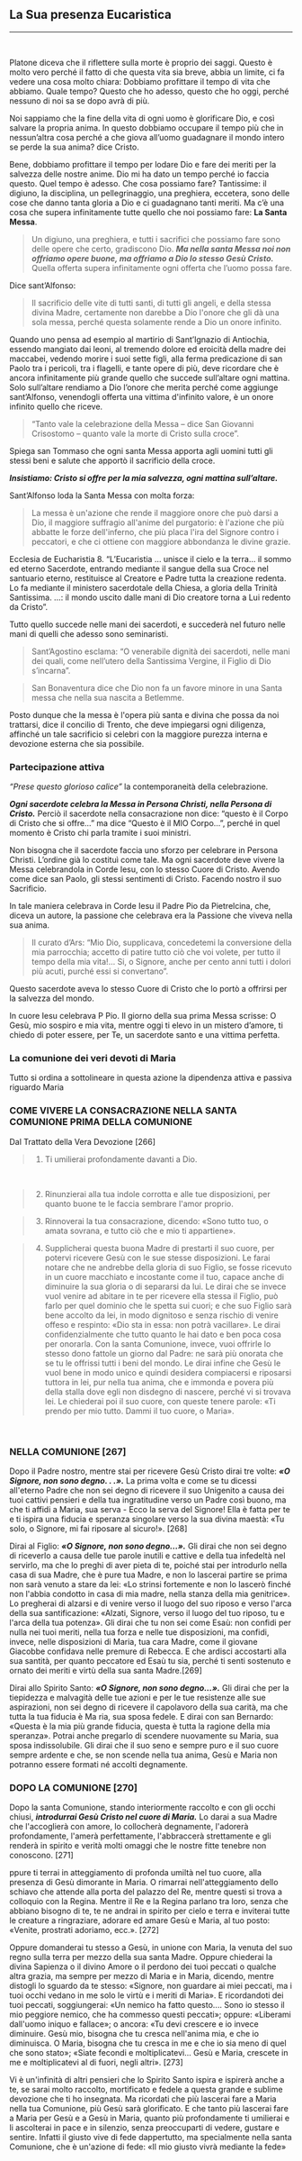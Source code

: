 
## La Sua presenza Eucaristica
---
​

Platone diceva che il riflettere sulla morte è proprio dei saggi. Questo è molto vero perché il fatto di che questa vita sia breve, abbia un limite, ci fa vedere una cosa molto chiara: Dobbiamo profittare il tempo di vita che abbiamo. Quale tempo? Questo che ho adesso, questo che ho oggi, perché nessuno di noi sa se dopo avrà di più. 

Noi sappiamo che la fine della vita di ogni uomo è glorificare Dio, e così salvare la propria anima. In questo dobbiamo occupare il tempo più che in nessun’altra cosa perché a che giova all’uomo guadagnare il mondo intero se perde la sua anima? dice Cristo. 

 

Bene, dobbiamo profittare il tempo per lodare Dio e fare dei meriti per la salvezza delle nostre anime. Dio mi ha dato un tempo perché io faccia questo. Quel tempo è adesso. Che cosa possiamo fare? Tantissime: il digiuno, la disciplina, un pellegrinaggio, una preghiera, eccetera, sono delle cose che danno tanta gloria a Dio e ci guadagnano tanti meriti. Ma c’è una cosa che supera infinitamente tutte quello che noi possiamo fare: **La Santa Messa**.  

 

>Un digiuno, una preghiera, e tutti i sacrifici che possiamo fare sono delle opere che certo, gradiscono Dio. ***Ma nella santa Messa noi non offriamo opere buone, ma offriamo a Dio lo stesso Gesù Cristo.*** Quella offerta supera infinitamente ogni offerta che l’uomo possa fare.  

 

Dice sant’Alfonso: 

>Il sacrificio delle vite di tutti santi, di tutti gli angeli, e della stessa divina Madre, certamente non darebbe a Dio l'onore che gli dà una sola messa, perché questa solamente rende a Dio un onore infinito. 

 

Quando uno pensa ad esempio al martirio di Sant’Ignazio di Antiochia, essendo mangiato dai leoni, al tremendo dolore ed eroicità della madre dei maccabei, vedendo morire i suoi sette figli, alla ferma predicazione di san Paolo tra i pericoli, tra i flagelli, e tante opere di più, deve ricordare che è ancora infinitamente più grande quello che succede sull’altare ogni mattina. Solo sull’altare rendiamo a Dio l’onore che merita perché come aggiunge sant’Alfonso, venendogli offerta una vittima d'infinito valore, è un onore infinito quello che riceve. 

 

>“Tanto vale la celebrazione della Messa – dice San Giovanni Crisostomo – quanto vale la morte di Cristo sulla croce”. 

 

Spiega san Tommaso che ogni santa Messa apporta agli uomini tutti gli stessi beni e salute che apportò il sacrificio della croce. 

 

***Insistiamo: Cristo si offre per la mia salvezza, ogni mattina sull’altare.***

 

Sant’Alfonso loda la Santa Messa con molta forza: 

>La messa è un'azione che rende il maggiore onore che può darsi a Dio, il maggiore suffragio all'anime del purgatorio: è l'azione che più abbatte le forze dell'inferno, che più placa l'ira del Signore contro i peccatori, e che ci ottiene con maggiore abbondanza le divine grazie. 

 

Ecclesia de Eucharistia 8. “L’Eucaristia … unisce il cielo e la terra… il sommo ed eterno Sacerdote, entrando mediante il sangue della sua Croce nel santuario eterno, restituisce al Creatore e Padre tutta la creazione redenta. Lo fa mediante il ministero sacerdotale della Chiesa, a gloria della Trinità Santissima. …: il mondo uscito dalle mani di Dio creatore torna a Lui redento da Cristo”. 

 

Tutto quello succede nelle mani dei sacerdoti, e succederà nel futuro nelle mani di quelli che adesso sono seminaristi. 

 

>Sant’Agostino esclama: “O venerabile dignità dei sacerdoti, nelle mani dei quali, come nell’utero della Santissima Vergine, il Figlio di Dio s’incarna”. 

 

>San Bonaventura dice che Dio non fa un favore minore in una Santa messa che nella sua nascita a Betlemme. 

 

Posto dunque che la messa è l'opera più santa e divina che possa da noi trattarsi, dice il concilio di Trento, che deve impiegarsi ogni diligenza, affinché un tale sacrificio si celebri con la maggiore purezza interna e devozione esterna che sia possibile. 

 

### Partecipazione attiva 
 

*“Prese questo glorioso calice”* la contemporaneità della celebrazione. 

***Ogni sacerdote celebra la Messa in Persona Christi, nella Persona di Cristo.*** Perciò il sacerdote nella consacrazione non dice: “questo è il Corpo di Cristo che si offre…” ma dice “Questo è il MIO Corpo…”, perché in quel momento è Cristo chi parla tramite i suoi ministri. 

 

Non bisogna che il sacerdote faccia uno sforzo per celebrare in Persona Christi. L’ordine già lo costituì come tale. Ma ogni sacerdote deve vivere la Messa celebrandola in Corde Iesu, con lo stesso Cuore di Cristo. Avendo come dice san Paolo, gli stessi sentimenti di Cristo. Facendo nostro il suo Sacrificio. 

 

In tale maniera celebrava in Corde Iesu il Padre Pio da Pietrelcina, che, diceva un autore, la passione che celebrava era la Passione che viveva nella sua anima. 

>Il curato d’Ars: “Mio Dio, supplicava, concedetemi la conversione della mia parrocchia; accetto di patire tutto ciò che voi volete, per tutto il tempo della mia vita!... Si, o Signore, anche per cento anni tutti i dolori più acuti, purché essi si convertano”. 

 

Questo sacerdote aveva lo stesso Cuore di Cristo che lo portò a offrirsi per la salvezza del mondo. 

 

In cuore Iesu celebrava P Pio. Il giorno della sua prima Messa scrisse: O Gesù, mio sospiro e mia vita, mentre oggi ti elevo in un mistero d’amore, ti chiedo di poter essere, per Te, un sacerdote santo e una vittima perfetta. 

### La comunione dei veri devoti di Maria 

Tutto si ordina a sottolineare in questa azione la dipendenza attiva e passiva riguardo Maria 

### COME VIVERE LA CONSACRAZIONE NELLA SANTA COMUNIONE PRIMA DELLA COMUNIONE  


Dal Trattato della Vera Devozione [266]

 

>1) Ti umilierai profondamente davanti a Dio.

​

>2) Rinunzierai alla tua indole corrotta e alle tue disposizioni, per quanto buone te le faccia sembrare l'amor proprio.
 

>3) Rinnoverai la tua consacrazione, dicendo: «Sono tutto tuo, o amata sovrana, e tutto ciò che e mio ti appartiene».
 

>4) Supplicherai questa buona Madre di prestarti il suo cuore, per potervi ricevere Gesù con le sue stesse disposizioni. Le farai notare che ne andrebbe della gloria di suo Figlio, se fosse ricevuto in un cuore macchiato e incostante come il tuo, capace anche di diminuire la sua gloria o di separarsi da lui. Le dirai che se invece vuol venire ad abitare in te per ricevere ella stessa il Figlio, può farlo per quel dominio che le spetta sui cuori; e che suo Figlio sarà bene accolto da lei, in modo dignitoso e senza rischio di venire offeso e respinto: «Dio sta in essa: non potrà vacillare». Le dirai confidenzialmente che tutto quanto le hai dato e ben poca cosa per onorarla. Con la santa Comunione, invece, vuoi offrirle lo stesso dono fattole un giorno dal Padre: ne sarà più onorata che se tu le offrissi tutti i beni del mondo. Le dirai infine che Gesù le vuol bene in modo unico e quindi desidera compiacersi e riposarsi tuttora in lei, pur nella tua anima, che e immonda e povera più della stalla dove egli non disdegno di nascere, perché vi si trovava lei. Le chiederai poi il suo cuore, con queste tenere parole: «Ti prendo per mio tutto. Dammi il tuo cuore, o Maria».  

​

### NELLA COMUNIONE [267]

 

Dopo il Padre nostro, mentre stai per ricevere Gesù Cristo dirai tre volte: ***«O Signore, non sono degno. . .».*** La prima volta e come se tu dicessi all'eterno Padre che non sei degno di ricevere il suo Unigenito a causa dei tuoi cattivi pensieri e della tua ingratitudine verso un Padre così buono, ma che ti affidi a Maria, sua serva - Ecco la serva del Signore! Ella è fatta per te e ti ispira una fiducia e speranza singolare verso la sua divina maestà: «Tu solo, o Signore, mi fai riposare al sicuro!». [268]

Dirai al Figlio: ***«O Signore, non sono degno...».*** Gli dirai che non sei degno di riceverlo a causa delle tue parole inutili e cattive e della tua infedeltà nel servirlo, ma che lo preghi di aver pieta di te, poiché stai per introdurlo nella casa di sua Madre, che è pure tua Madre, e non lo lascerai partire se prima non sarà venuto a stare da lei: «Lo strinsi fortemente e non lo lascerò finché non l'abbia condotto in casa di mia madre, nella stanza della mia genitrice». Lo pregherai di alzarsi e di venire verso il luogo del suo riposo e verso l'arca della sua santificazione: «Alzati, Signore, verso il luogo del tuo riposo, tu e l'arca della tua potenza». Gli dirai che tu non sei come Esaù: non confidi per nulla nei tuoi meriti, nella tua forza e nelle tue disposizioni, ma confidi, invece, nelle disposizioni di Maria, tua cara Madre, come il giovane Giacobbe confidava nelle premure di Rebecca. E che ardisci accostarti alla sua santità, per quanto peccatore ed Esaù tu sia, perché ti senti sostenuto e ornato dei meriti e virtù della sua santa Madre.[269]
 

Dirai allo Spirito Santo: ***«O Signore, non sono degno...».*** Gli dirai che per la tiepidezza e malvagità delle tue azioni e per le tue resistenze alle sue aspirazioni, non sei degno di ricevere il capolavoro della sua carità, ma che tutta la tua fiducia è Ma ria, sua sposa fedele. E dirai con san Bernardo: «Questa è la mia più grande fiducia, questa è tutta la ragione della mia speranza». Potrai anche pregarlo di scendere nuovamente su Maria, sua sposa indissolubile. Gli dirai che il suo seno e sempre puro e il suo cuore sempre ardente e che, se non scende nella tua anima, Gesù e Maria non potranno essere formati né accolti degnamente.  

 

### DOPO LA COMUNIONE [270]

 

Dopo la santa Comunione, stando interiormente raccolto e con gli occhi chiusi, ***introdurrai Gesù Cristo nel cuore di Maria.*** Lo darai a sua Madre che l'accoglierà con amore, lo collocherà degnamente, l'adorerà profondamente, l'amerà perfettamente, l'abbraccerà strettamente e gli renderà in spirito e verità molti omaggi che le nostre fitte tenebre non conoscono. [271]

ppure ti terrai in atteggiamento di profonda umiltà nel tuo cuore, alla presenza di Gesù dimorante in Maria. O rimarrai nell'atteggiamento dello schiavo che attende alla porta del palazzo del Re, mentre questi si trova a colloquio con la Regina. Mentre il Re e la Regina parlano tra loro, senza che abbiano bisogno di te, te ne andrai in spirito per cielo e terra e inviterai tutte le creature a ringraziare, adorare ed amare Gesù e Maria, al tuo posto: «Venite, prostrati adoriamo, ecc.». [272]

Oppure domanderai tu stesso a Gesù, in unione con Maria, la venuta del suo regno sulla terra per mezzo della sua santa Madre. Oppure chiederai la divina Sapienza o il divino Amore o il perdono dei tuoi peccati o qualche altra grazia, ma sempre per mezzo di Maria e in Maria, dicendo, mentre distogli lo sguardo da te stesso: «Signore, non guardare ai miei peccati, ma i tuoi occhi vedano in me solo le virtù e i meriti di Maria». E ricordandoti dei tuoi peccati, soggiungerai: «Un nemico ha fatto questo.... Sono io stesso il mio peggiore nemico, che ha commesso questi peccati»; oppure: «Liberami dall'uomo iniquo e fallace»; o ancora: «Tu devi crescere e io invece diminuire. Gesù mio, bisogna che tu cresca nell'anima mia, e che io diminuisca. O Maria, bisogna che tu cresca in me e che io sia meno di quel che sono stato»; «Siate fecondi e moltiplicatevi... Gesù e Maria, crescete in me e moltiplicatevi al di fuori, negli altri». [273]

Vi è un'infinità di altri pensieri che lo Spirito Santo ispira e ispirerà anche a te, se sarai molto raccolto, mortificato e fedele a questa grande e sublime devozione che ti ho insegnata. Ma ricordati che più lascerai fare a Maria nella tua Comunione, più Gesù sarà glorificato. E che tanto più lascerai fare a Maria per Gesù e a Gesù in Maria, quanto più profondamente ti umilierai e li ascolterai in pace e in silenzio, senza preoccuparti di vedere, gustare e sentire. Infatti il giusto vive di fede dappertutto, ma specialmente nella santa Comunione, che è un'azione di fede: «Il mio giusto vivrà mediante la fede» 